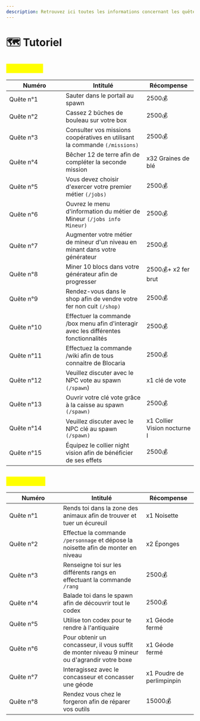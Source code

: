 ```yaml
---
description: Retrouvez ici toutes les informations concernant les quêtes tutoriels
---
```


# 🗺️ Tutoriel

## <mark style="color:yellow;">Chapitre I</mark>&#x20;

<table><thead><tr><th width="136">Numéro</th><th>Intitulé</th><th>Récompense</th></tr></thead><tbody><tr><td>Quête n°1</td><td>Sauter dans le portail au spawn</td><td>2500💰</td></tr><tr><td>Quête n°2</td><td>Cassez 2 bûches de bouleau sur votre box</td><td>2500💰</td></tr><tr><td>Quête n°3</td><td>Consulter vos missions coopératives en utilisant la commande <code>(/missions)</code></td><td>2500💰</td></tr><tr><td>Quête n°4 </td><td>Bêcher 12 de terre afin de compléter la seconde mission</td><td>x32 Graines de blé</td></tr><tr><td>Quête n°5</td><td>Vous devez choisir d'exercer votre premier métier <code>(/jobs)</code></td><td>2500💰</td></tr><tr><td>Quête n°6</td><td>Ouvrez le menu d'information du métier de Mineur <code>(/jobs info Mineur)</code></td><td>2500💰</td></tr><tr><td>Quête n°7</td><td>Augmenter votre métier de mineur d'un niveau en minant dans votre générateur</td><td>2500💰</td></tr><tr><td>Quête n°8 </td><td>Miner 10 blocs dans votre générateur afin de progresser</td><td>2500💰+ x2 fer brut</td></tr><tr><td>Quête n°9</td><td>Rendez-vous dans le shop afin de vendre votre fer non cuit <code>(/shop)</code></td><td>2500💰</td></tr><tr><td>Quête n°10</td><td>Effectuer la commande /box menu afin d'interagir avec les différentes fonctionnalités</td><td>2500💰</td></tr><tr><td>Quête n°11</td><td>Effectuez la commande /wiki afin de tous connaitre de Blocaria</td><td>2500💰</td></tr><tr><td>Quête n°12</td><td>Veuillez discuter avec le NPC vote au spawn <code>(/spawn</code>)</td><td>x1 clé de vote</td></tr><tr><td>Quête n°13</td><td>Ouvrir votre clé vote grâce à la caisse au spawn <code>(/spawn)</code></td><td>2500💰</td></tr><tr><td>Quête n°14</td><td>Veuillez discuter avec le NPC clé au spawn <code>(/spawn)</code></td><td>x1 Collier Vision nocturne I</td></tr><tr><td>Quête n°15</td><td>Équipez le collier night vision afin de bénéficier de ses effets</td><td>2500💰</td></tr></tbody></table>

## <mark style="color:yellow;">Chapitre II</mark>

<table><thead><tr><th width="129">Numéro</th><th>Intitulé</th><th>Récompense</th></tr></thead><tbody><tr><td>Quête n°1</td><td>Rends toi dans la zone des animaux afin de trouver et tuer un écureuil</td><td>x1 Noisette</td></tr><tr><td>Quête n°2</td><td>Effectue la commande <code>/personnage</code> et dépose la noisette afin de monter en niveau</td><td>x2 Éponges</td></tr><tr><td>Quête n°3</td><td>Renseigne toi sur les différents rangs en effectuant la commande <code>/rang</code></td><td>2500💰</td></tr><tr><td>Quête n°4</td><td>Balade toi dans le spawn afin de découvrir tout le codex</td><td>2500💰</td></tr><tr><td>Quête n°5</td><td>Utilise ton codex pour te rendre à l'antiquaire</td><td>x1 Géode fermé</td></tr><tr><td>Quête n°6</td><td>Pour obtenir un concasseur, il vous suffit de monter niveau 9 mineur ou d'agrandir votre boxe</td><td>x1 Géode fermé</td></tr><tr><td>Quête n°7</td><td>Interagissez avec le concasseur et concasser une géode</td><td>x1 Poudre de perlimpinpin</td></tr><tr><td>Quête n°8</td><td>Rendez vous chez le forgeron afin de réparer vos outils</td><td>15000💰</td></tr></tbody></table>
